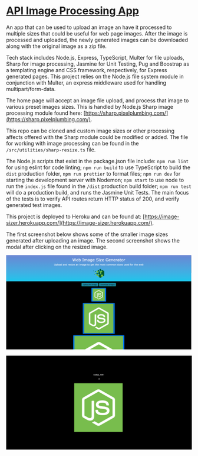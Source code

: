 # [API Image Processing App](https://image-sizer.herokuapp.com/)

An app that can be used to upload an image an have it processed to multiple sizes that could be useful for web page images.  After the image is processed and uploaded, the newly generated images can be downloaded along with the original image as a zip file.

Tech stack includes Node.js, Express, TypeScript, Multer for file uploads, Sharp for image processing, Jasmine for Unit Testing, Pug and Boostrap as a templating engine and CSS framework, respectively, for Express generated pages.  This project relies on the Node.js file system module in conjunction with Multer, an express middleware used for handling multipart/form-data.

The home page will accept an image file upload, and process that image to various preset images sizes.  This is handled by Node.js Sharp image processing module found here: [https://sharp.pixelplumbing.com/](https://sharp.pixelplumbing.com/).

This repo can be cloned and custom image sizes or other processing affects offered with the Sharp module could be modified or added.  The file for working with image processing can be found in the `/src/utilities/sharp-resize.ts` file.

The Node.js scripts that exist in the package.json file include: `npm run lint` for using eslint for code linting; `npm run build` to use TypeScript to build the `dist` production folder, `npm run prettier` to format files; `npm run dev` for starting the development server with Nodemon; `npm start` to use node to run the `index.js` file found in the `/dist` production build folder; `npm run test` will do a production build, and runs the Jasmine Unit Tests.  The main focus of the tests is to verify API routes return HTTP status of 200, and verify generated test images.

This project is deployed to Heroku and can be found at: [https://image-sizer.herokuapp.com/](https://image-sizer.herokuapp.com/).

The first screenshot below shows some of the smaller image sizes generated after uploading an image.  The second screenshot shows the modal after clicking on the resized image.

![Resized-Images](dist/images/Resized-Images.png)

![Modal](dist/images/Modal.png)

